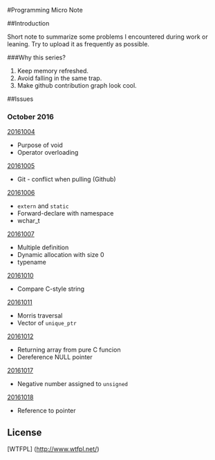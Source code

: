 #Programming Micro Note

##Introduction

Short note to summarize some problems I encountered during work or leaning. 
Try to upload it as frequently as possible.

###Why this series?
1. Keep memory refreshed.  
2. Avoid falling in the same trap.  
3. Make github contribution graph look cool.  

##Issues

### October 2016
[20161004](/Programming_Micro_Note_20161004.md)  
*  Purpose of void  
*  Operator overloading  

[20161005](/Programming_Micro_Note_20161005.md)  
*  Git - conflict when pulling (Github)  

[20161006](/Programming_Micro_Note_20161006.md)  
*  `extern` and `static`
*  Forward-declare with namespace
*  wchar_t

[20161007](/Programming_Micro_Note_20161007.md)  
*  Multiple definition  
*  Dynamic allocation with size 0  
*  typename  

[20161010](/Programming_Micro_Note_20161010.md)  
*  Compare C-style string  

[20161011](/Programming_Micro_Note_20161011.md)
*  Morris traversal
*  Vector of `unique_ptr`

[20161012](/Programming_Micro_Note_20161012.md)  
*  Returning array from pure C funcion  
*  Dereference NULL pointer  

[20161017](/Programming_Micro_Note_20161017.md)  
*  Negative number assigned to `unsigned`

[20161018](/Programming_Micro_Note_20161018.md)  
*  Reference to pointer

## License
[WTFPL] (http://www.wtfpl.net/)
